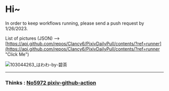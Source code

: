 # Hi~

In order to keep workflows running, please send a push request by 1/26/2023.

List of pictures (JSON) --> [https://api.github.com/repos/Clancy6/PixivDailyPull/contents/?ref=runner](https://api.github.com/repos/Clancy6/PixivDailyPull/contents/?ref=runner "Click Me")

![103044263_はわわ-by-碧茶](https://raw.hmcs.eu.org/Clancy6/PixivDailyPull/runner/103044263_%E3%81%AF%E3%82%8F%E3%82%8F-by-%E7%A2%A7%E8%8C%B6.jpg "103044263_はわわ-by-碧茶")

---

### Thinks : [No5972 pixiv-github-action](https://github.com/No5972/pixiv-github-action)
